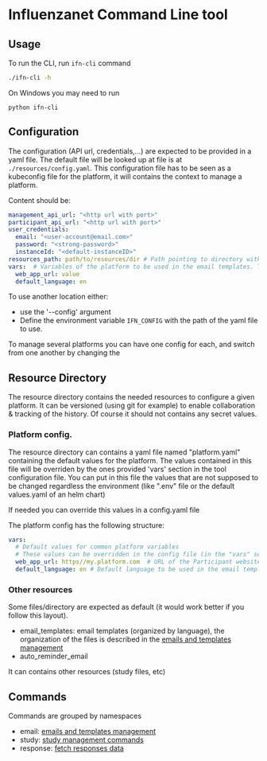 # Influenzanet Command Line tool

## Usage

To run the CLI, run `ifn-cli` command

```bash
./ifn-cli -h
```

On Windows you may need to run

```batch
python ifn-cli
```

## Configuration

The configuration (API url, credentials,...) are expected to be provided in a yaml file.
The default file will be looked up at file is at `./resources/config.yaml`.
This configuration file has to be seen as a kubeconfig file for the platform, it will contains the context to manage a platform.

Content should be:
```yaml
management_api_url: "<http url with port>"
participant_api_url: "<http url with port>" 
user_credentials:
  email: "<user-account@email.com>"
  password: "<strong-password>"
  instanceId: "<default-instanceID>"
resources_path: path/to/resources/dir # Path pointing to directory with resources
vars:  # Variables of the platform to be used in the email templates. They overrides the ones in the platform config file (see Resource Directory)
  web_app_url: value
  default_language: en
```

To use another location either:

- use the '--config' argument
- Define the environment variable `IFN_CONFIG` with the path of the yaml file to use.

To manage several platforms you can have one config for each, and switch from one another by changing the 

## Resource Directory

The resource directory contains the needed resources to configure a given platform. It can be versioned (using git for example) to enable collaboration & tracking of the history. Of course it should not contains any secret values.

### Platform config.

The resource directory can contains a yaml file named "platform.yaml" containing the default values for the platform. The values contained in this file will be overriden by the ones provided 'vars' section in the tool configuration file.
You can put in this file the values that are not supposed to be changed regardless the environment (like ".env" file or the default values.yaml of an helm chart)

If needed you can override this values in a config.yaml file 

The platform config has the following structure:

```yaml
vars:
  # Default values for common platform variables
  # These values can be overridden in the config file (in the "vars" section)
  web_app_url: https//my.platform.com  # URL of the Participant website URL
  default_language: en # Default language to be used in the email template

```

### Other resources
Some files/directory are expected as default (it would work better if you follow this layout).

- email_templates: email templates (organized by language), the organization of the files is described in the [emails and templates management](email.md)
- auto_reminder_email

It can contains other resources (study files, etc)

## Commands 

Commands are grouped by namespaces

- email: [emails and templates management](email.md)
- study: [study management commands](study.md)
- response: [fetch responses data](response.md)